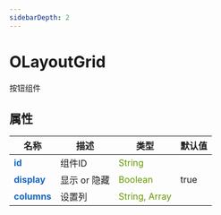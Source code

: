 ```yaml
---
sidebarDepth: 2
---
```


# OLayoutGrid

按钮组件 




## 属性

<div class="content-table-wrap">
<div class="content-table props-table">

| <span>名称</span>                                |<span>描述</span> |<span>类型</span>                                                                       |<span>默认值</span>  |
| ------------------------------------------------ |-------------- |--------------------------------------------------------------------------------------- |------  |
| <span style="color:#1867c0">**id**</span>        |组件ID         |<span style="white-space:nowrap"><span style="color:#690">String</span></span>          |        |
| <span style="color:#1867c0">**display**</span>   |显示 or 隐藏   |<span style="white-space:nowrap"><span style="color:#690">Boolean</span></span>         |true    |
| <span style="color:#1867c0">**columns**</span>   |设置列         |<span style="white-space:nowrap"><span style="color:#690">String, Array</span></span>   |        |

</div>
</div>




